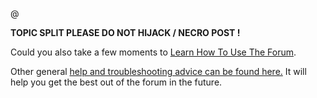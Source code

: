 @

**TOPIC SPLIT
PLEASE DO NOT HIJACK / NECRO POST !**

Could you also take a few moments to [Learn How To Use The Forum](https://forum.arduino.cc/index.php?topic=710766.0).

Other general [help and troubleshooting advice can be found here.](https://support.arduino.cc/hc/en-us)
It will help you get the best out of the forum in the future.
